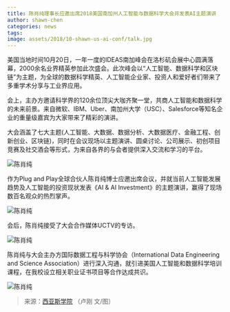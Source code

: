 ```yaml
---
title: 陈肖纯理事长应邀出席2018美国南加州人工智能与数据科学大会并发表AI主题演讲
author: shawn-chen
categories: news
tags:
image: assets/2018/10-shawn-us-ai-conf/talk.jpg
---
```


美国当地时间10月20日，一年一度的IDEAS南加峰会在洛杉矶会展中心圆满落幕，2000余名业界精英参加此次盛会。此次峰会以“人工智能、数据科学和区块链”为主题，为全球的数据科学精英、人工智能企业家、投资人和爱好者们带来了多重学术分享与工业界应用。

会上，主办方邀请科学界的120余位顶尖大咖齐聚一堂，共商人工智能和数据科学的未来前景。来自微软、IBM、Uber、南加州大学（USC）、Salesforce等知名企业的重量级嘉宾为大家带来了精彩的演讲。

大会涵盖了七大主题(人工智能、大数据、数据分析、大数据医疗、金融工程、创新创业、区块链)，同时在会议现场以主题演讲、圆桌讨论、公司展示、初创项目竞赛及社交酒会等形式，为来自各界的与会者提供深入交流和学习的平台。

![陈肖纯](/assets/2018/10-shawn-us-ai-conf/sign.jpg)

作为Plug and Play全球合伙人陈肖纯博士应邀出席会议，并就当前人工智能发展趋势及人工智能的投资现状发表《AI & AI Investment》的主题演讲，赢得了现场数百名观众的热烈掌声。

![陈肖纯](/assets/2018/10-shawn-us-ai-conf/today.jpg)

会后，陈肖纯接受了大会合作媒体UCTV的专访。

![陈肖纯](/assets/2018/10-shawn-us-ai-conf/interview.jpg)

陈肖纯与大会主办方国际数据工程与科学协会（International Data Engineering and Science Association）进行深入沟通，就引进美国人工智能和数据科学培训课程，在我校设立相关职业证书项目等合作达成共识。

![陈肖纯](/assets/2018/10-shawn-us-ai-conf/wall.jpg)

> 来源：[西亚斯学院](http://news.sias.edu.cn/contents/309/28375.html) （卢刚 文/图）

